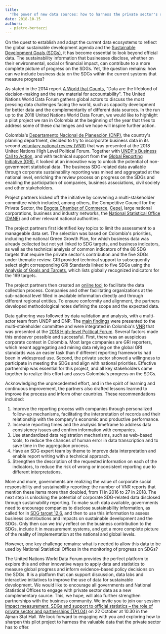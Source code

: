 ```yaml
---
title:
  "The power of new data sources: how to harness the private sector's role?"
date: 2018-10-15
authors:
  - pietro-bertazzi
---
```


On the quest to establish and adapt the current data ecosystems to reflect the
global sustainable development agenda and the
[Sustainable Development Goals (SDGs)](https://sustainabledevelopment.un.org/sdgs),
it has become essential to look beyond official data. The sustainability
information that businesses disclose, whether on their environmental, social or
financial impact, can contribute to a more complete picture of progress on the
SDGs. Yet, the question remains: how can we include business data on the SDGs
within the current systems that measure progress?

As stated in the 2014 report
[A World that Counts](http://www.undatarevolution.org/wp-content/uploads/2014/11/A-World-That-Counts.pdf),
"Data are the lifeblood of decision-making and the raw material for
accountability". The United Nations World Data Forum gathers global actors to
discuss the most pressing data challenges facing the world, such as capacity
development for better data and the complementarity of different data sources.
In the run up to the 2018 United Nations World Data Forum, we would like to
highlight a pilot project we ran in Colombia at the beginning of the year that
tries to address some of these challenges and we hope will inspire further
action.

Colombia's [Departamento Nacional de Planeación (DNP)](https://www.dnp.gov.co/),
the country's planning department, decided to try to incorporate business data
in its second
[voluntary national review (VNR)](https://sustainabledevelopment.un.org/vnrs/)
that was presented at the 2018 United Nations High Level Political Forum.
Together with
[UNDP's Business Call to Action](https://www.undp.org/content/undp/en/home/partners/private_sector/BCTA.html),
and with technical support from the
[Global Reporting Initiative (GRI)](https://www.globalreporting.org/), it looked
at an innovative way to unlock the potential of non-government statistical data.
The business SDG-related data available through corporate sustainability
reporting was mined and aggregated at the national level, enriching the review
process on progress on the SDGs and enabling the participation of companies,
business associations, civil society and other stakeholders.

Project partners kicked off the initiative by convening a multi-stakeholder
committee which included, among others, the Competitive Council for the Private
Sector, the [Bogota Chamber of Commerce](https://www.ccb.org.co/en),
[Cepei](http://cepei.org/), large national corporations, business and industry
networks, the [National Statistical Office (DANE)](https://www.dane.gov.co/) and
other relevant national authorities.

The project partners first identified key topics to limit the assessment to a
manageable data set. The selection was based on Colombia's priorities, including
the national Green Growth Plan, for which business data was already collected
but not yet linked to SDG targets, and business indicators, as well as the
technical analysis of common indicators of the 88 SDG targets that require the
private sector's contribution and the five SDGs under thematic review. GRI
provided technical support to subsequently select eight corresponding GRI
Standards linked to five SDGs using the
[Analysis of Goals and Targets](https://www.globalreporting.org/resourcelibrary/GRI_UNGC_Business-Reporting-on-SDGs_Analysis-of-Goals-and-Targets.pdf),
which lists globally recognized indicators for the 169 targets.

The project partners then created an
[online tool](http://www.odsreportevoluntario.org/) to facilitate the data
collection process. Companies and other facilitating organizations at the
sub-national level filled in available information directly and through
different regional entities. To ensure conformity and alignment, the partners
developed methodological notes defining the scope and the expected data.

Data gathering was followed by data validation and analysis, with a multi-actor
team from UNDP and DNP. The
[main findings](https://assets.ctfassets.net/27p7ivvbl4bs/8XJw3xSMMMgw0qcYYiKsU/a4e9a5f4ee6128363faef7afe7bc395b/Private_Sector_and_Its_Contribution_to_the_SDGs-_A_Journey_to_Data_Gathering_and_Reporting_in_Colombia_DIGITAL.pdf)
were presented to the multi-stakeholder committee and were integrated in
Colombia's
[VNR](https://sustainabledevelopment.un.org/content/documents/20338Colombia_2018_VNR_Espan771ol_1.pdf)
that was presented at the
[2018 High-level Political Forum](https://sustainabledevelopment.un.org/hlpf/2018).
Several factors made this endeavor possible and successful. First, there was an
auspicious corporate context in Colombia. Most large companies are GRI
reporters, which meant aggregating and mining data relying on the global GRI
standards was an easier task than if different reporting frameworks had been in
widespread use. Second, the private sector showed a willingness to participate
in meeting the SDGs and align with national priorities. Effective partnership
was essential for this project, and all key stakeholders came together to
realize this effort and asses Colombia's progress on the SDGs.

Acknowledging the unprecedented effort, and in the spirit of learning and
continuous improvement, the partners also drafted lessons learned to improve the
process and inform other countries. These recommendations included:

1. Improve the reporting process with companies through personalized follow-up
   mechanisms, facilitating the interpretation of records and their relationship
   with the company's economic and productive performance.
1. Increase reporting times and the analysis timeframe to address data
   consistency issues and confirm information with companies.
1. Use standardized data registration mechanisms, such as web-based tools, to
   reduce the chances of human error in data transcription and to save time in
   the aggregation process.
1. Have an SDG expert team by theme to improve data interpretation and enable
   report writing with a technical approach.
1. Strengthen the description of the requested information on each of the
   indicators, to reduce the risk of wrong or inconsistent reporting due to
   different interpretations.

More and more, governments are realizing the value of corporate social
responsibility and sustainability reporting: the number of VNR reports that
mention these items more than doubled, from 11 in 2016 to 27 in 2018. The next
step is unlocking the potential of corporate SDG-related data disclosed through
sustainability reporting. To make such data available, governments need to
encourage companies to disclose sustainability information, as called for in
[SDG target 12.6](https://unstats.un.org/sdgs/indicators/indicators-list/), and
then to use this information to assess business contributions and impacts on
sustainable development and the SDGs. Only then can we truly reflect on the
business contribution to the SDGs, include it in measurement systems, and get a
more complete picture of the reality of implementation at the national and
global levels.

However, one key challenge remains: what is needed to allow this data to be used
by National Statistical Offices in the monitoring of progress on SDGs?

The United Nations World Data Forum provides the perfect platform to explore
this and other innovative ways to apply data and statistics to measure global
progress and inform evidence-based policy decisions on the SDGs. It is a
platform that can support discussion, data labs and interactive initiatives to
improve the use of data for sustainable development. We would like to encourage
all governments and National Statistical Offices to engage with private sector
data as a new complementary source. This, we hope, will also further strengthen
partnerships with the business community. We invite you to join our session
[Impact measurement, SDGs and support to official statistics – the role of private sector and partnerships (TA1.04)](/2018/sessions/ta1.04/)
on 22 October at 10.30 in the Ajman Stat Hall. We look forward to engaging with
you and exploring how to sharpen this pilot project to harness the valuable data
that the private sector has to offer.
